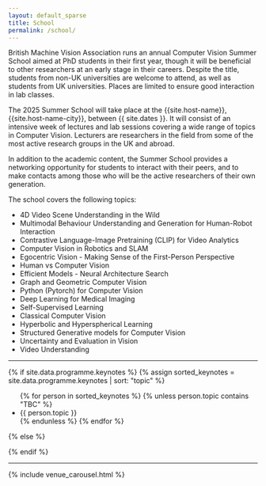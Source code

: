 ```yaml
---
layout: default_sparse
title: School
permalink: /school/
---
```



British Machine Vision Association runs an annual Computer Vision Summer School aimed at PhD students in their first year, though it will be beneficial to other researchers at an early stage in their careers. Despite the title, students from non-UK universities are welcome to attend, as well as students from UK universities. Places are limited to ensure good interaction in lab classes.

The 2025 Summer School will take place at the {{site.host-name}}, {{site.host-name-city}}, between {{ site.dates }}. It will consist of an intensive week of lectures and lab sessions covering a wide range of topics in Computer Vision. Lecturers are researchers in the field from some of the most active research groups in the UK and abroad.

In addition to the academic content, the Summer School provides a networking opportunity for students to interact with their peers, and to make contacts among those who will be the active researchers of their own generation.

The school covers the following topics:

<ul class="list-group">

  
  <li>4D Video Scene Understanding in the Wild</li>
  

  
  <li>Multimodal Behaviour Understanding and Generation for Human-Robot Interaction</li>
  

  
  <li>Contrastive Language-Image Pretraining (CLIP) for Video Analytics</li>
  

  
  <li>Computer Vision in Robotics and SLAM</li>
  

  
  <li>Egocentric Vision - Making Sense of the First-Person Perspective</li>
  

  
  <li>Human vs Computer Vision</li>
  

  
  <li>Efficient Models - Neural Architecture Search</li>
  

  
  <li>Graph and Geometric Computer Vision</li>
  

  
  <li>Python (Pytorch) for Computer Vision</li>
  

  
  <li>Deep Learning for Medical Imaging</li>
  

  
  <li>Self-Supervised Learning</li>
  

  
  <li>Classical Computer Vision</li>
  

  
  <li>Hyperbolic and Hyperspherical Learning</li>
  

  
  <li>Structured Generative models for Computer Vision</li>
  

  
  <li>Uncertainty and Evaluation in Vision</li>
  

  
  <li>Video Understanding</li>
  

</ul>

<hr />
<!-- TODO: Add in Aberdeen Blurb -->

<!-- Durham University is situated about twenty miles south-west of Newcastle in the North East of England. A number of train operators offer direct and regular routes to Durham Railway Station, including London and Edinburgh. Durham is around 3 hours from London, just over 3 hours from Birmingham, 2½ hours from Manchester, 1½ hours from Edinburgh and 45 minutes from York. Durham University is an internationally renowned university based across Durham that provides top-quality academic, social and cultural facilities to over 20,000 students.  -->

{% if site.data.programme.keynotes %}
{% assign sorted_keynotes = site.data.programme.keynotes | sort: "topic" %}
<ul class="list-group">
{% for person in sorted_keynotes %}
  {% unless person.topic contains  "TBC" %}
  <li>{{ person.topic }}</li>
  {% endunless %}
{% endfor %}
</ul>
{% else %}

{% endif %}
<hr />

{% include venue_carousel.html %}
